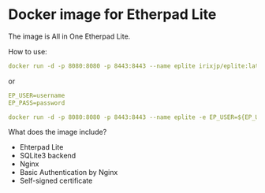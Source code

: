 # Docker image for Etherpad Lite

The image is All in One Etherpad Lite.

How to use:

``` yaml
docker run -d -p 8080:8080 -p 8443:8443 --name eplite irixjp/eplite:latest
```

or

``` yaml
EP_USER=username
EP_PASS=password

docker run -d -p 8080:8080 -p 8443:8443 --name eplite -e EP_USER=${EP_USER:?} -e EP_PASS=${EP_PASS:?} irixjp/eplite:latest
```

What does the image include?

- Ehterpad Lite
- SQLite3 backend
- Nginx
- Basic Authentication by Nginx
- Self-signed certificate
